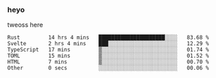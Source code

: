 ### heyo
tweoss here

<!--START_SECTION:waka-->

```text
Rust         14 hrs 4 mins   █████████████████████░░░░   83.68 %
Svelte       2 hrs 4 mins    ███░░░░░░░░░░░░░░░░░░░░░░   12.29 %
TypeScript   17 mins         ▒░░░░░░░░░░░░░░░░░░░░░░░░   01.74 %
TOML         15 mins         ▒░░░░░░░░░░░░░░░░░░░░░░░░   01.52 %
HTML         7 mins          ▒░░░░░░░░░░░░░░░░░░░░░░░░   00.70 %
Other        0 secs          ░░░░░░░░░░░░░░░░░░░░░░░░░   00.06 %
```

<!--END_SECTION:waka-->

<!--
**Tweoss/tweoss** is a ✨ _special_ ✨ repository because its `README.md` (this file) appears on your GitHub profile.

Here are some ideas to get you started:

- 🔭 I’m currently working on ...
- 🌱 I’m currently learning ...
- 👯 I’m looking to collaborate on ...
- 🤔 I’m looking for help with ...
- 💬 Ask me about ...
- 📫 How to reach me: ...
- 😄 Pronouns: ...
- ⚡ Fun fact: ...
-->
